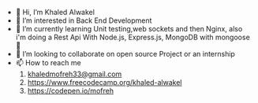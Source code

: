 - 👋 Hi, I’m Khaled Alwakel
- 👀 I’m interested in Back End Development
- 🌱 I’m currently learning Unit testing,web sockets and then Nginx, also i'm doing a  Rest Api With Node.js, Express.js, MongoDB with mongoose 💪
- 💞️ I’m looking to collaborate on open source Project or an internship 
- 📫 How to reach me 
  1. khaledmofreh33@gmail.com
  2. https://www.freecodecamp.org/khaled-alwakel
  3. https://codepen.io/mofreh
  

<!---
khaled-alwakel/khaled-alwakel is a ✨ special ✨ repository because its `README.md` (this file) appears on your GitHub profile.
You can click the Preview link to take a look at your changes.
--->

